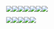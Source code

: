 
<img src="https://images-wixmp-ed30a86b8c4ca887773594c2.wixmp.com/f/463cc416-e032-4bb9-86ce-ba8924480735/d7k6arq-0e4fd80b-a17b-4654-9ad7-db95733612f0.gif?token=eyJ0eXAiOiJKV1QiLCJhbGciOiJIUzI1NiJ9.eyJzdWIiOiJ1cm46YXBwOiIsImlzcyI6InVybjphcHA6Iiwib2JqIjpbW3sicGF0aCI6IlwvZlwvNDYzY2M0MTYtZTAzMi00YmI5LTg2Y2UtYmE4OTI0NDgwNzM1XC9kN2s2YXJxLTBlNGZkODBiLWExN2ItNDY1NC05YWQ3LWRiOTU3MzM2MTJmMC5naWYifV1dLCJhdWQiOlsidXJuOnNlcnZpY2U6ZmlsZS5kb3dubG9hZCJdfQ.67HyulIESNFhbF61-kJDG5MGoKjEhBCNHxktmA2Sab0"><img src="https://images-wixmp-ed30a86b8c4ca887773594c2.wixmp.com/f/ca3a78f4-cb39-4afd-b272-0470cad5353e/d3gs8z6-401a3613-d884-4f56-86c8-6d2ea52ba1a3.gif?token=eyJ0eXAiOiJKV1QiLCJhbGciOiJIUzI1NiJ9.eyJzdWIiOiJ1cm46YXBwOiIsImlzcyI6InVybjphcHA6Iiwib2JqIjpbW3sicGF0aCI6IlwvZlwvY2EzYTc4ZjQtY2IzOS00YWZkLWIyNzItMDQ3MGNhZDUzNTNlXC9kM2dzOHo2LTQwMWEzNjEzLWQ4ODQtNGY1Ni04NmM4LTZkMmVhNTJiYTFhMy5naWYifV1dLCJhdWQiOlsidXJuOnNlcnZpY2U6ZmlsZS5kb3dubG9hZCJdfQ.-f-gkGXM2yV8MoKoO58kKqrLFsWoetPosygeGnVG0M0"><img src="https://images-wixmp-ed30a86b8c4ca887773594c2.wixmp.com/f/74037890-f83c-468f-83cf-33aa7bea7e7f/d47htzh-05694e0b-a1d9-49ce-bf71-ce1cc9c13366.gif?token=eyJ0eXAiOiJKV1QiLCJhbGciOiJIUzI1NiJ9.eyJzdWIiOiJ1cm46YXBwOiIsImlzcyI6InVybjphcHA6Iiwib2JqIjpbW3sicGF0aCI6IlwvZlwvNzQwMzc4OTAtZjgzYy00NjhmLTgzY2YtMzNhYTdiZWE3ZTdmXC9kNDdodHpoLTA1Njk0ZTBiLWExZDktNDljZS1iZjcxLWNlMWNjOWMxMzM2Ni5naWYifV1dLCJhdWQiOlsidXJuOnNlcnZpY2U6ZmlsZS5kb3dubG9hZCJdfQ.rZY3HmmLjNVraohVdUQQMaj6gELkqVeHTEy3qYGBgJk"><img src="https://images-wixmp-ed30a86b8c4ca887773594c2.wixmp.com/f/463cc416-e032-4bb9-86ce-ba8924480735/d7jwggo-3b0cbeb1-4ada-47a6-8792-bb8abaa05587.gif?token=eyJ0eXAiOiJKV1QiLCJhbGciOiJIUzI1NiJ9.eyJzdWIiOiJ1cm46YXBwOiIsImlzcyI6InVybjphcHA6Iiwib2JqIjpbW3sicGF0aCI6IlwvZlwvNDYzY2M0MTYtZTAzMi00YmI5LTg2Y2UtYmE4OTI0NDgwNzM1XC9kN2p3Z2dvLTNiMGNiZWIxLTRhZGEtNDdhNi04NzkyLWJiOGFiYWEwNTU4Ny5naWYifV1dLCJhdWQiOlsidXJuOnNlcnZpY2U6ZmlsZS5kb3dubG9hZCJdfQ.qIb5FvKzNFX6yfn7ZLKI_Ev-XnkTc9WwTZZ6gWmmwps"><img src="https://images-wixmp-ed30a86b8c4ca887773594c2.wixmp.com/f/aeacda57-368e-4d52-8ea1-c2b9f99feafc/d64oetk-74439bbc-296e-48b7-a7c7-d29586755f62.png?token=eyJ0eXAiOiJKV1QiLCJhbGciOiJIUzI1NiJ9.eyJzdWIiOiJ1cm46YXBwOiIsImlzcyI6InVybjphcHA6Iiwib2JqIjpbW3sicGF0aCI6IlwvZlwvYWVhY2RhNTctMzY4ZS00ZDUyLThlYTEtYzJiOWY5OWZlYWZjXC9kNjRvZXRrLTc0NDM5YmJjLTI5NmUtNDhiNy1hN2M3LWQyOTU4Njc1NWY2Mi5wbmcifV1dLCJhdWQiOlsidXJuOnNlcnZpY2U6ZmlsZS5kb3dubG9hZCJdfQ.P0h3i1LKn1R6oKp7FzJ_o8eyGXZMmCXbSc8vVLOf2QY"><img src="https://images-wixmp-ed30a86b8c4ca887773594c2.wixmp.com/f/caffedd1-1aa9-40b4-a5b8-d2e5746ab581/d2sp64n-532a7b65-5c34-4b09-8e2f-1a0d96fb05c9.jpg?token=eyJ0eXAiOiJKV1QiLCJhbGciOiJIUzI1NiJ9.eyJzdWIiOiJ1cm46YXBwOiIsImlzcyI6InVybjphcHA6Iiwib2JqIjpbW3sicGF0aCI6IlwvZlwvY2FmZmVkZDEtMWFhOS00MGI0LWE1YjgtZDJlNTc0NmFiNTgxXC9kMnNwNjRuLTUzMmE3YjY1LTVjMzQtNGIwOS04ZTJmLTFhMGQ5NmZiMDVjOS5qcGcifV1dLCJhdWQiOlsidXJuOnNlcnZpY2U6ZmlsZS5kb3dubG9hZCJdfQ.y9aatWrHejf65JB5m-KiTOUwZM-mEt_kfWENHVIYbNs"><img src="https://images-wixmp-ed30a86b8c4ca887773594c2.wixmp.com/f/022e805a-321b-4449-956f-f3d7e563f83a/d3agi35-5e7d701e-8695-443e-8731-62dd426be720.gif?token=eyJ0eXAiOiJKV1QiLCJhbGciOiJIUzI1NiJ9.eyJzdWIiOiJ1cm46YXBwOiIsImlzcyI6InVybjphcHA6Iiwib2JqIjpbW3sicGF0aCI6IlwvZlwvMDIyZTgwNWEtMzIxYi00NDQ5LTk1NmYtZjNkN2U1NjNmODNhXC9kM2FnaTM1LTVlN2Q3MDFlLTg2OTUtNDQzZS04NzMxLTYyZGQ0MjZiZTcyMC5naWYifV1dLCJhdWQiOlsidXJuOnNlcnZpY2U6ZmlsZS5kb3dubG9hZCJdfQ.gnJ4HGqDcHnn0mFA04CUaEZUuWh2yQH4pSAnicxaoWw">

<img src="https://images-wixmp-ed30a86b8c4ca887773594c2.wixmp.com/f/f8f0f6e0-2d49-4a1c-ab44-303b1c15982b/d6jjkim-4bbeecfd-be42-4c1a-802d-2bdbabe18a2d.png?token=eyJ0eXAiOiJKV1QiLCJhbGciOiJIUzI1NiJ9.eyJzdWIiOiJ1cm46YXBwOiIsImlzcyI6InVybjphcHA6Iiwib2JqIjpbW3sicGF0aCI6IlwvZlwvZjhmMGY2ZTAtMmQ0OS00YTFjLWFiNDQtMzAzYjFjMTU5ODJiXC9kNmpqa2ltLTRiYmVlY2ZkLWJlNDItNGMxYS04MDJkLTJiZGJhYmUxOGEyZC5wbmcifV1dLCJhdWQiOlsidXJuOnNlcnZpY2U6ZmlsZS5kb3dubG9hZCJdfQ.QNUSXxQJwcfT1UKeQr969RnGEgFEiBmC_D3ShKd-suM"><img src="https://images-wixmp-ed30a86b8c4ca887773594c2.wixmp.com/f/98632950-acc7-4df8-9776-f6b364934c6e/d6jcldx-d8e5d1a5-5821-4ee7-b374-688938292ca7.png?token=eyJ0eXAiOiJKV1QiLCJhbGciOiJIUzI1NiJ9.eyJzdWIiOiJ1cm46YXBwOiIsImlzcyI6InVybjphcHA6Iiwib2JqIjpbW3sicGF0aCI6IlwvZlwvOTg2MzI5NTAtYWNjNy00ZGY4LTk3NzYtZjZiMzY0OTM0YzZlXC9kNmpjbGR4LWQ4ZTVkMWE1LTU4MjEtNGVlNy1iMzc0LTY4ODkzODI5MmNhNy5wbmcifV1dLCJhdWQiOlsidXJuOnNlcnZpY2U6ZmlsZS5kb3dubG9hZCJdfQ.aOm6S3L-2PILKrzSZE-mblFL7iVTM5X1bp7-BGZrUn0"><img src="https://images-wixmp-ed30a86b8c4ca887773594c2.wixmp.com/f/2f075bed-b56b-490b-b04b-2fd625a4e695/d6l549y-c6adf9c2-301b-4f9a-af1d-857bbf1f3d13.png?token=eyJ0eXAiOiJKV1QiLCJhbGciOiJIUzI1NiJ9.eyJzdWIiOiJ1cm46YXBwOiIsImlzcyI6InVybjphcHA6Iiwib2JqIjpbW3sicGF0aCI6IlwvZlwvMmYwNzViZWQtYjU2Yi00OTBiLWIwNGItMmZkNjI1YTRlNjk1XC9kNmw1NDl5LWM2YWRmOWMyLTMwMWItNGY5YS1hZjFkLTg1N2JiZjFmM2QxMy5wbmcifV1dLCJhdWQiOlsidXJuOnNlcnZpY2U6ZmlsZS5kb3dubG9hZCJdfQ.G9a2TQx6Wsd80C0thjmFpY9Q3TsRJRxRDLumU4IttcM"><img src="https://images-wixmp-ed30a86b8c4ca887773594c2.wixmp.com/f/8c786379-9bd0-4a99-a101-46cdf783c817/d8nngq0-6cb1707d-8062-4243-9824-d693f39620ca.gif?token=eyJ0eXAiOiJKV1QiLCJhbGciOiJIUzI1NiJ9.eyJzdWIiOiJ1cm46YXBwOiIsImlzcyI6InVybjphcHA6Iiwib2JqIjpbW3sicGF0aCI6IlwvZlwvOGM3ODYzNzktOWJkMC00YTk5LWExMDEtNDZjZGY3ODNjODE3XC9kOG5uZ3EwLTZjYjE3MDdkLTgwNjItNDI0My05ODI0LWQ2OTNmMzk2MjBjYS5naWYifV1dLCJhdWQiOlsidXJuOnNlcnZpY2U6ZmlsZS5kb3dubG9hZCJdfQ._iAaH5Jnx6TCBRSFoLpLVjohorQmiTM1SuA4MXRdFbo"><img src="https://images-wixmp-ed30a86b8c4ca887773594c2.wixmp.com/f/9a32f5fd-c821-4124-888b-f9d876a47826/d6rv6y4-46176b84-ae4d-46fc-aec8-20c6b8295728.gif?token=eyJ0eXAiOiJKV1QiLCJhbGciOiJIUzI1NiJ9.eyJzdWIiOiJ1cm46YXBwOiIsImlzcyI6InVybjphcHA6Iiwib2JqIjpbW3sicGF0aCI6IlwvZlwvOWEzMmY1ZmQtYzgyMS00MTI0LTg4OGItZjlkODc2YTQ3ODI2XC9kNnJ2Nnk0LTQ2MTc2Yjg0LWFlNGQtNDZmYy1hZWM4LTIwYzZiODI5NTcyOC5naWYifV1dLCJhdWQiOlsidXJuOnNlcnZpY2U6ZmlsZS5kb3dubG9hZCJdfQ.PMEOld1jemP22uuKq18UZXGZcZVPahcZ_9lyyzqB-ow">
